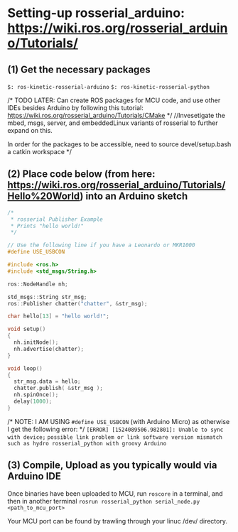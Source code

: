 # Setting-up rosserial_arduino: https://wiki.ros.org/rosserial_arduino/Tutorials/


## (1) Get the necessary packages

`$: ros-kinetic-rosserial-arduino`
`$: ros-kinetic-rosserial-python`


/* TODO LATER: Can create ROS packages for MCU code, and use other IDEs besides Arduino by following this tutorial: https://wiki.ros.org/rosserial_arduino/Tutorials/CMake */
//Invesetigate the mbed, msgs, server, and embeddedLinux variants of rosserial to further expand on this.


In order for the packages to be accessible, need to source devel/setup.bash a catkin workspace */

## (2) Place code below (from here: https://wiki.ros.org/rosserial_arduino/Tutorials/Hello%20World) into an Arduino sketch


```cpp
/*
 * rosserial Publisher Example
 * Prints "hello world!"
 */

// Use the following line if you have a Leonardo or MKR1000 
#define USE_USBCON 

#include <ros.h>
#include <std_msgs/String.h>

ros::NodeHandle nh;

std_msgs::String str_msg;
ros::Publisher chatter("chatter", &str_msg);

char hello[13] = "hello world!";

void setup()
{
  nh.initNode();
  nh.advertise(chatter);
}

void loop()
{
  str_msg.data = hello;
  chatter.publish( &str_msg );
  nh.spinOnce();
  delay(1000);
}
```



/* NOTE: I AM USING `#define USE_USBCON` (with Arduino Micro) as otherwise I get the following error: */
`[ERROR] [1524089506.982801]: Unable to sync with device;`
`possible link problem or link software version mismatch such as hydro rosserial_python with groovy Arduino`


## (3) Compile, Upload as you typically would via Arduino IDE

Once binaries have been uploaded to MCU, run `roscore` in a terminal, and then in another terminal `rosrun rosserial_python serial_node.py <path_to_mcu_port>`

Your MCU port can be found by trawling through your linuc /dev/ directory.





